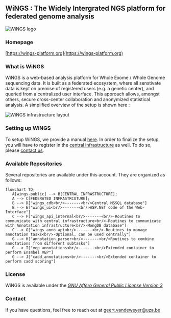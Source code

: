 ## WiNGS : The Widely Intergrated NGS platform for federated genome analysis

![WiNGS logo](https://github.com/wings-public/wings-public/raw/main/images/wings_logo.png)

### Homepage

[https://wings-platform.org](https://wings-platform.org)

### What is WiNGS

WiNGS is a web-based analysis platform for Whole Exome / Whole Genome sequencing data. It is built as a federated ecosystem, where all senstivate data is kept on premise of registered users (e.g. a genetic center), and queried from a centralized user interface. This approach allows, amongst others, secure cross-center collaboration and anonymized statistical analysis. A simplified overview of the setup is shown here : 

![WiNGS infrastructure layout](https://github.com/wings-public/wings-public/raw/main/images/layout.jpg "WiNGS infrastructural layout")

### Setting up WiNGS

To setup WiNGS, we provide a manual [here](https://dev.azure.com/wingsorg/wings_api_deploy). In order to finalize the setup, you will have to register in the [central infrastructure](https://wings-platform.org) as well. To do so, please [contact us](mailto:geert.vandeweyer@uza.be).


### Available Repositories

Several repositories are available under this account. They are organized as follows: 

```mermaid
flowchart TD;
   A[wings-public] --> B[CENTRAL INFRASTRUCTURE];
   A --> C[FEDERATED INFRASTRCUTURE];
   B --> D["wings_cdb<br/>-------<br/>Central MSSQL database"]
   B --> E["wings_ui<br/>-------<br/>ASP.NET code of the Web-Interface"]
   C --> F["wings_api_internal<br/>-------<br/>-Routines to communicate with central infrastructure<br/>-Routines to communicate with Annotation infrastructure<br/>-MongDB database"]
   C --> G["wings_anno_api<br/>-------<br/>-Routines to manage annotation tasks<br/>-Optional, can be used centrally"]
   G --> H["annotation_parser<br/>-------<br/>Routines to combine annotations from different subtasks"]
   G --> I["vep_annotations<br/>-------<br/>Extended container to perform Ensmbel VEP"]
   G --> J["cadd_annotations<br/>-------<br/>Extended container to perform cadd scoring"]
```

### License
WiNGS is available under the [*GNU Affero General Public License Version 3*](https://www.gnu.org/licenses/agpl-3.0.en.html)

 

### Contact

If you have questions, feel free to reach out at [geert.vandeweyer@uza.be](mailto:geert.vandeweyer@uza.be)


